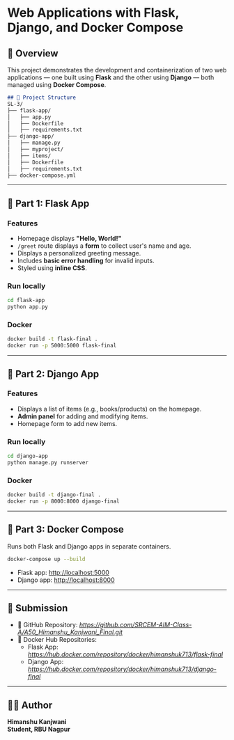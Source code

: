 # Web Applications with Flask, Django, and Docker Compose

## 📌 Overview

This project demonstrates the development and containerization of two web applications — one built using **Flask** and the other using **Django** — both managed using **Docker Compose**.

```markdown
## 🧩 Project Structure
SL-3/
├── flask-app/
│   ├── app.py
│   ├── Dockerfile
│   ├── requirements.txt
├── django-app/
│   ├── manage.py
│   ├── myproject/
│   ├── items/
│   ├── Dockerfile
│   ├── requirements.txt
├── docker-compose.yml
```

---

## 🚀 Part 1: Flask App

### Features

- Homepage displays **"Hello, World!"**
- `/greet` route displays a **form** to collect user's name and age.
- Displays a personalized greeting message.
- Includes **basic error handling** for invalid inputs.
- Styled using **inline CSS**.

### Run locally

```bash
cd flask-app
python app.py
```

### Docker

```bash
docker build -t flask-final .
docker run -p 5000:5000 flask-final
```

---

## 🧱 Part 2: Django App

### Features

- Displays a list of items (e.g., books/products) on the homepage.
- **Admin panel** for adding and modifying items.
- Homepage form to add new items.

### Run locally

```bash
cd django-app
python manage.py runserver
```

### Docker

```bash
docker build -t django-final .
docker run -p 8000:8000 django-final
```

---

## 🐳 Part 3: Docker Compose

Runs both Flask and Django apps in separate containers.

```bash
docker-compose up --build
```

- Flask app: [http://localhost:5000](http://localhost:5000)
- Django app: [http://localhost:8000](http://localhost:8000)

---

## 📝 Submission

- 🔗 GitHub Repository: *https://github.com/SRCEM-AIM-Class-A/A50_Himanshu_Kanjwani_Final.git*
- 🐋 Docker Hub Repositories:
  - Flask App: *https://hub.docker.com/repository/docker/himanshuk713/flask-final*
  - Django App: *https://hub.docker.com/repository/docker/himanshuk713/django-final*

---

## 🙋‍♂️ Author

**Himanshu Kanjwani**  
**Student, RBU Nagpur**
